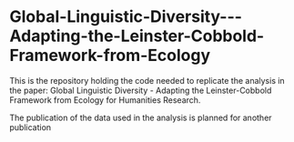 # Global-Linguistic-Diversity---Adapting-the-Leinster-Cobbold-Framework-from-Ecology

This is the repository holding the code needed to replicate the analysis in the paper: Global Linguistic Diversity - Adapting the Leinster-Cobbold Framework from Ecology for Humanities Research.

The publication of the data used in the analysis is planned for another publication
